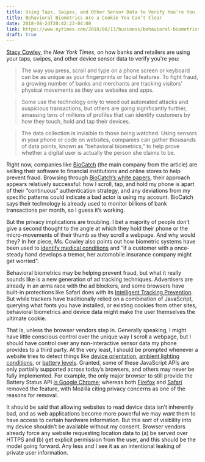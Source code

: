 ```yaml
---
title: Using Taps, Swipes, and Other Sensor Data to Verify You're You
title: Behavioral Biometrics Are a Cookie You Can’t Clear
date: 2018-08-24T20:42:23-04:00
link: https://www.nytimes.com/2018/08/13/business/behavioral-biometrics-banks-security.html
draft: true
---
```


[Stacy Cowley][sc], the *New York Times*, on how banks and retailers are using your taps, swipes, and other device sensor data to verify you're you: 

[sc]: https://www.nytimes.com/2018/08/13/business/behavioral-biometrics-banks-security.html

> The way you press, scroll and type on a phone screen or keyboard can be as unique as your fingerprints or facial features. To fight fraud, a growing number of banks and merchants are tracking visitors’ physical movements as they use websites and apps.

> Some use the technology only to weed out automated attacks and suspicious transactions, but others are going significantly further, amassing tens of millions of profiles that can identify customers by how they touch, hold and tap their devices.

> The data collection is invisible to those being watched. Using sensors in your phone or code on websites, companies can gather thousands of data points, known as “behavioral biometrics,” to help prove whether a digital user is actually the person she claims to be.

Right now, companies like [BioCatch][] (the main company from the article) are selling their software to financial institutions and online stores to help prevent fraud. Browsing through [BioCatch’s white papers][biocatch white papers], their approach appears relatively successful: how I scroll, tap, and hold my phone is apart of their “continuous” authentication strategy, and any deviations from my specific patterns could indicate a bad actor is using my account. BioCatch says their technology is already used to monitor billions of bank transactions per month, so I guess it’s working. 

[biocatch]: https://www.biocatch.com
[biocatch white papers]: https://www.biocatch.com/resources/white-paper

But the privacy implications are troubling. I bet a majority of people don’t give a second thought to the angle at which they hold their phone or the micro-movements of their thumb as they scroll a webpage. And why would they? In her piece, Ms. Cowley also points out how biometric systems have been used to [identify medical conditions][medical] and “if a customer with a once-steady hand develops a tremor, her automobile insurance company might get worried”.

[medical]: (https://www.americanbar.org/content/dam/aba/administrative/labor_law/meetings/2011/eeo/014.authcheckdam.pdf)

Behavioral biometrics may be helping prevent fraud, but what it really sounds like is a new generation of ad tracking techniques. Advertisers are already in an arms race with the ad blockers, and some browsers have built-in protections like Safari does with its [Intelligent Tracking Prevention][safari itp]. But while trackers have traditionally relied on a combination of JavaScript, querying what fonts you have installed, or existing cookies from other sites, behavioral biometrics and device data might make the user themselves the ultimate cookie.

[safari itp]: https://techcrunch.com/2018/06/05/apple-got-even-tougher-on-ad-trackers-at-wwdc/ "Intelligent Tracking Prevention"

That is, unless the browser vendors step in. Generally speaking, I might have little conscious control over the unique way I scroll a webpage, but I should have control over any non-interactive sensor data my phone provides to a third party. At the very least, I should be prompted whenever a website tries to detect things like [device orientation][], [ambient lighting conditions][], or [battery levels][]. Granted, some of these JavaScript APIs are only partially supported across today’s browsers, and others may never be fully implemented. For example, the only major browser to still provide the Battery Status API [is Google Chrome][chrome battery]; whereas both [Firefox][ff battery] and [Safari][safari battery] removed the feature, with Mozilla citing privacy concerns as one of the reasons for removal. 

[device orientation]: https://developer.mozilla.org/en-US/docs/Web/API/Detecting_device_orientation
[ambient lighting conditions]: https://developer.mozilla.org/en-US/docs/Web/API/Ambient_Light_Events
[battery levels]: https://developer.mozilla.org/en-US/docs/Web/API/Battery_Status_API
[chrome battery]: https://caniuse.com/#search=battery
[ff battery]: https://bugzilla.mozilla.org/show_bug.cgi?id=1313580
[safari battery]: https://webkit.org/status/#specification-battery-status-api

It should be said that allowing websites to read device data isn’t inherently bad, and as web applications become more powerful we may *want* them to have access to certain hardware information. But this sort of visibility into my device shouldn’t be available without my consent. Browser vendors already force any website requesting location data to (a) be served over HTTPS and (b) get explicit permission from the user, and this should be the model going forward. Any less and I see it as an intentional leaking of private user information.